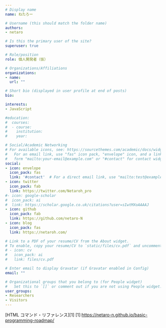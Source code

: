 ```yaml
---
# Display name
name: ねたろー

# Username (this should match the folder name)
authors:
- netaro

# Is this the primary user of the site?
superuser: true

# Role/position
role: 個人開発者（仮）

# Organizations/Affiliations
organizations:
- name: 
  url: ""

# Short bio (displayed in user profile at end of posts)
bio: 

interests:
- JavaScript

#education:
#  courses:
#  - course: 
#    institution: 
#    year: 

# Social/Academic Networking
# For available icons, see: https://sourcethemes.com/academic/docs/widgets/#icons
#   For an email link, use "fas" icon pack, "envelope" icon, and a link in the
#   form "mailto:your-email@example.com" or "#contact" for contact widget.
social:
- icon: envelope
  icon_pack: fas
  link: '#contact'  # For a direct email link, use "mailto:test@example.org".
- icon: twitter
  icon_pack: fab
  link: https://twitter.com/Netaroh_pro
#- icon: google-scholar
#  icon_pack: ai
#  link: https://scholar.google.co.uk/citations?user=sIwtMXoAAAAJ
- icon: github
  icon_pack: fab
  link: https://github.com/netaro-N
- icon: blog
  icon_pack: fas
  link: https://netaroh.com/

# Link to a PDF of your resume/CV from the About widget.
# To enable, copy your resume/CV to `static/files/cv.pdf` and uncomment the lines below.  
# - icon: cv
#   icon_pack: ai
#   link: files/cv.pdf

# Enter email to display Gravatar (if Gravatar enabled in Config)
email: ""

# Organizational groups that you belong to (for People widget)
#   Set this to `[]` or comment out if you are not using People widget.  
user_groups:
- Researchers
- Visitors
---
```

[HTML コマンド・リファレンス][1]
[1]:https://netaro-n.github.io/basic-programming-roadmap/